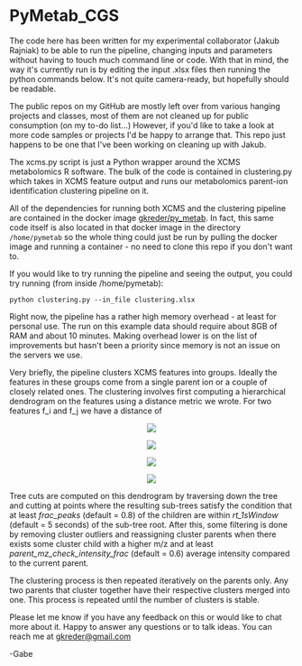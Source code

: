 # PyMetab_CGS


The code here has been written for my experimental collaborator (Jakub Rajniak) to be able to run the pipeline, changing inputs and parameters without having to touch much command line or code. With that in mind, the way it's currently run is by editing the input .xlsx files then running the python commands below. It's not quite camera-ready, but hopefully should be readable. 

The public repos on my GitHub are mostly left over from various hanging projects and classes, most of them are not cleaned up for public consumption (on my to-do list...) However, if you'd like to take a look at more code samples or projects I'd be happy to arrange that. This repo just happens to be one that I've been working on cleaning up with Jakub. 

The xcms.py script is just a Python wrapper around the XCMS metabolomics R software. The bulk of the code is contained in clustering.py which takes in XCMS feature output and runs our metabolomics parent-ion identification clustering pipeline on it. 

All of the dependencies for running both XCMS and the clustering pipeline are contained in the docker image [gkreder/py_metab](https://hub.docker.com/r/gkreder/py_metab). In fact, this same code itself is also located in that docker image in the directory `/home/pymetab` so the whole thing could just be run by pulling the docker image and running a container - no need to clone this repo if you don't want to. 

If you would like to try running the pipeline and seeing the output, you could try running (from inside /home/pymetab): 

```python clustering.py --in_file clustering.xlsx```

Right now, the pipeline has a rather high memory overhead - at least for personal use. The run on this example data should require about 8GB of RAM and about 10 minutes. Making overhead lower is on the list of improvements but hasn't been a priority since memory is not an issue on the servers we use. 

Very briefly, the pipeline clusters XCMS features into groups. Ideally the features in these groups come from a single parent ion or a couple of closely related ones. The clustering involves first computing a hierarchical dendrogram on the features using a distance metric we wrote. For two features f_i and f_j we have a distance of 

<p align="center">
<img src="https://render.githubusercontent.com/render/math?math=d(f_i,f_j) = (1- R_{i,j}) %2B \alpha \left(1 - \exp\left(\frac{-\rho_{i,j}}{\tau}\right)\right)">
</p>
<p align="center">
<img src="https://render.githubusercontent.com/render/math?math=\rho_{i,j} = \sqrt{\frac{1}{n} \sum_{k = 1}^{n} (t_{i,k} - t_{j,k})^2}">    
</p>
<p align="center">
<img src="https://render.githubusercontent.com/render/math?math=R_{i,j} = \text{Pearson Correlation between feature i and feature j calculated across overlapping samples}">    
</p>
<p align="center">
<img src="https://render.githubusercontent.com/render/math?math=t_{i,k} = \text{Retention time of feature i for sample k}">  
</p>



Tree cuts are computed on this dendrogram by traversing down the tree and cutting at points where the resulting sub-trees satisfy the condition that at least *frac_peaks* (default = 0.8) of the children are within *rt_1sWindow* (default = 5 seconds) of the sub-tree root. After this, some filtering is done by removing cluster outliers and reassigning cluster parents when there exists some cluster child with a higher m/z and at least *parent_mz_check_intensity_frac* (default = 0.6) average intensity compared to the current parent. 

The clustering process is then repeated iteratively on the parents only. Any two parents that cluster together have their respective clusters merged into one. This process is repeated until the number of clusters is stable. 

Please let me know if you have any feedback on this or would like to chat more about it. Happy to answer any questions or to talk ideas. You can reach me at gkreder@gmail.com

-Gabe